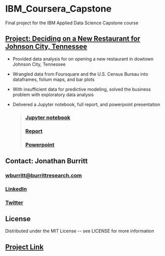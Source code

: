 # IBM_Coursera_Capstone
Final project for the IBM Applied Data Science Capstone course

## [Project: Deciding on a New Restaurant for Johnson City, Tennessee](https://github.com/burrittresearch/IBM_Coursera_Capstone 'Project')

* Provided data analysis for on opening a new restaurant in dowtown Johnson City, Tennessee
* Wrangled data from Foursquare and the U.S. Census Bureau into dataframes, folium maps, and bar plots
* With insufficient data for predictive modeling, solved the business problem with exploratory data analysis
* Delivered a Jupyter notebook, full report, and powerpoint presentation
    
    > ### [Jupyter notebook](https://github.com/burrittresearch/IBM_Coursera_Capstone/blob/master/capstone_project_report_jb_wk2.pdf 'Notebook')
    > ### [Report](https://github.com/burrittresearch/IBM_Coursera_Capstone/blob/master/capstone_project_neigh_wk2_jb.ipynb 'Report')
    > ### [Powerpoint](https://github.com/burrittresearch/IBM_Coursera_Capstone/blob/master/capstone_project_presentation_jb_wk2.pdf 'Presentation')

## Contact: Jonathan Burritt    

### [wburritt@burrittresearch.com](mailto:wburritt@burrittresearch.com)
### [LinkedIn](https://www.linkedin.com/in/burrittresearch/ "Burritt Research LinkedIn")
### [Twitter](https://twitter.com/burrittresearch/ "Burritt Research Twitter")

## License
Distributed under the MIT License -- see LICENSE for more information

## [Project Link](https://github.com/burrittresearch/IBM_Coursera_Capstone 'Project')
